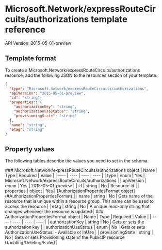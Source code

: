 # Microsoft.Network/expressRouteCircuits/authorizations template reference
API Version: 2015-05-01-preview
## Template format

To create a Microsoft.Network/expressRouteCircuits/authorizations resource, add the following JSON to the resources section of your template.

```json
{
  "type": "Microsoft.Network/expressRouteCircuits/authorizations",
  "apiVersion": "2015-05-01-preview",
  "id": "string",
  "properties": {
    "authorizationKey": "string",
    "authorizationUseStatus": "string",
    "provisioningState": "string"
  },
  "name": "string",
  "etag": "string"
}
```
## Property values

The following tables describe the values you need to set in the schema.

<a id="Microsoft.Network/expressRouteCircuits/authorizations" />
### Microsoft.Network/expressRouteCircuits/authorizations object
|  Name | Type | Required | Value |
|  ---- | ---- | ---- | ---- |
|  type | enum | Yes | Microsoft.Network/expressRouteCircuits/authorizations |
|  apiVersion | enum | Yes | 2015-05-01-preview |
|  id | string | No | Resource Id |
|  properties | object | Yes | [AuthorizationPropertiesFormat object](#AuthorizationPropertiesFormat) |
|  name | string | No | Gets name of the resource that is unique within a resource group. This name can be used to access the resource |
|  etag | string | No | A unique read-only string that changes whenever the resource is updated |


<a id="AuthorizationPropertiesFormat" />
### AuthorizationPropertiesFormat object
|  Name | Type | Required | Value |
|  ---- | ---- | ---- | ---- |
|  authorizationKey | string | No | Gets or sets the authorization key |
|  authorizationUseStatus | enum | No | Gets or sets AuthorizationUseStatus. - Available or InUse |
|  provisioningState | string | No | Gets or sets Provisioning state of the PublicIP resource Updating/Deleting/Failed |


